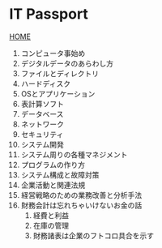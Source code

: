 # IT Passport

[HOME](../index.md)

1. コンピュータ事始め
2. デジタルデータのあらわし方
3. ファイルとディレクトリ
4. ハードディスク
5. OSとアプリケーション
6. 表計算ソフト
7. データベース
8. ネットワーク
9. セキュリティ
10. システム開発
11. システム周りの各種マネジメント
12. プログラムの作り方
13. システム構成と故障対策
14. 企業活動と関連法規
15. 経営戦略のための業務改善と分析手法
16. 財務会計は忘れちゃいけないお金の話
    1. 経費と利益
    2. 在庫の管理
    3. 財務諸表は企業のフトコロ具合を示す
